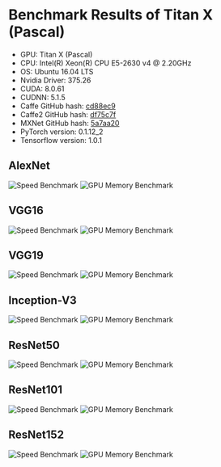 # Benchmark Results of Titan X (Pascal)

* GPU: Titan X (Pascal)
* CPU: Intel(R) Xeon(R) CPU E5-2630 v4 @ 2.20GHz
* OS: Ubuntu 16.04 LTS
* Nvidia Driver: 375.26
* CUDA: 8.0.61
* CUDNN: 5.1.5
* Caffe GitHub hash: [cd88ec9](https://github.com/BVLC/caffe/commit/7d3f8a7ea43fb06cd9804bc90933c7a91cd88ec9)
* Caffe2 GitHub hash: [df75c7f](https://github.com/caffe2/caffe2/commit/dd4cad03c5ad812c32d2b90f6a64c516edf75c7f)
* MXNet GitHub hash: [5a7aa20](https://github.com/dmlc/mxnet/commit/5efd91a71f36fea483e882b0358c8d46b5a7aa20)
* PyTorch version: 0.1.12_2
* Tensorflow version: 1.0.1

## AlexNet
![Speed Benchmark](results/titan_x_pascal/alexnet_speed.png)
![GPU Memory Benchmark](results/titan_x_pascal/alexnet_gpu_memory.png)

## VGG16
![Speed Benchmark](results/titan_x_pascal/vgg16_speed.png)
![GPU Memory Benchmark](results/titan_x_pascal/vgg16_gpu_memory.png)

## VGG19
![Speed Benchmark](results/titan_x_pascal/vgg19_speed.png)
![GPU Memory Benchmark](results/titan_x_pascal/vgg19_gpu_memory.png)

## Inception-V3
![Speed Benchmark](results/titan_x_pascal/inception-v3_speed.png)
![GPU Memory Benchmark](results/titan_x_pascal/inception-v3_gpu_memory.png)

## ResNet50
![Speed Benchmark](results/titan_x_pascal/resnet50_speed.png)
![GPU Memory Benchmark](results/titan_x_pascal/resnet50_gpu_memory.png)

## ResNet101
![Speed Benchmark](results/titan_x_pascal/resnet101_speed.png)
![GPU Memory Benchmark](results/titan_x_pascal/resnet101_gpu_memory.png)

## ResNet152
![Speed Benchmark](results/titan_x_pascal/resnet152_speed.png)
![GPU Memory Benchmark](results/titan_x_pascal/resnet152_gpu_memory.png)

